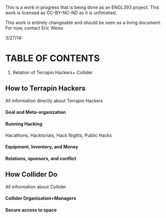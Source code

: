 This is a work in progress that is being done as an ENGL393 project. This work is licensed as CC-BY-NC-ND as it is unfinished.

This work is entirely changeable and should be seen as a living document. For now, contact Eric Weiss

3/27/14:

# TABLE OF CONTENTS

1. Relation of Terrapin Hackers+ Collider

## How to Terrapin Hackers
All information directly about Terrapin Hackers
#### Goal and Meta-organization
#### Running Hacking
Hacathons, Hacktorials, Hack Nights, Public Hacks
#### Equipment, Inventory, and Money
#### Relations, sponsors, and conflict

## How Collider Do
All information about Collider
#### Collider Organization+Managers
#### Secure access to space